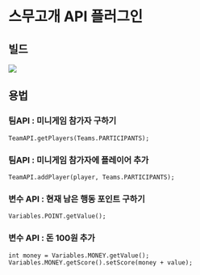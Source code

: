 # **스무고개 API 플러그인**

## 빌드
[![](https://jitpack.io/v/khy010802/TwentyQuestionAPI.svg)](https://jitpack.io/#khy010802/TwentyQuestionAPI)

## 용법

### 팀API : 미니게임 참가자 구하기
```
TeamAPI.getPlayers(Teams.PARTICIPANTS);
```

### 팀API : 미니게임 참가자에 플레이어 추가
```
TeamAPI.addPlayer(player, Teams.PARTICIPANTS);
```



### 변수 API : 현재 남은 행동 포인트 구하기
```
Variables.POINT.getValue();
```

### 변수 API : 돈 100원 추가
```
int money = Variables.MONEY.getValue();
Variables.MONEY.getScore().setScore(money + value);
```